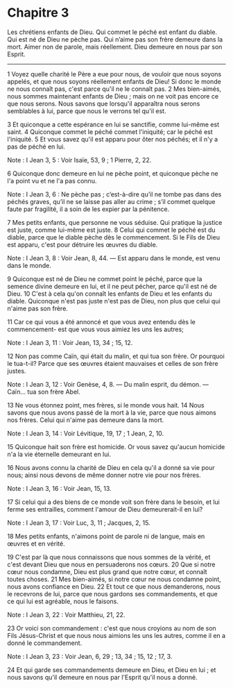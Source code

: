 # Chapitre 3

Les chrétiens enfants de Dieu.
Qui commet le péché est enfant du diable.
Qui est né de Dieu ne pèche pas.
Qui n’aime pas son frère demeure dans la mort.
Aimer non de parole, mais réellement.
Dieu demeure en nous par son Esprit.

***

1 Voyez quelle charité le Père a eue pour nous, de vouloir que nous soyons appelés, et que nous soyons réellement enfants de Dieu! Si donc le monde ne nous connaît pas, c'est parce qu'il ne le connaît pas. 2 Mes bien-aimés, nous sommes maintenant enfants de Dieu ; mais on ne voit pas encore ce que nous serons. Nous savons que lorsqu'il apparaîtra nous serons semblables à lui, parce que nous le verrons tel qu'il est.


3 Et quiconque a cette espérance en lui se sanctifie, comme lui-même est saint. 4 Quiconque commet le péché commet l'iniquité; car le péché est l'iniquité. 5 Et vous savez qu'il est apparu pour ôter nos péchés; et il n'y a pas de péché en lui.

<span class="bible-note">Note : </span> I Jean 3, 5 : Voir Isaïe, 53, 9 ; 1 Pierre, 2, 22.

6 Quiconque donc demeure en lui ne pèche point, et quiconque pèche ne l'a point vu et ne l'a pas connu.

<span class="bible-note">Note : </span> I Jean 3, 6 : Ne pèche pas ; c’est-à-dire qu’il ne tombe pas dans des péchés graves, qu’il ne se laisse pas aller au crime ; s’il commet quelque faute par fragilité, il a soin de les expier par la pénitence.


7 Mes petits enfants, que personne ne vous séduise. Qui pratique la justice est juste, comme lui-même est juste. 8 Celui qui commet le péché est du diable, parce que le diable pèche dès le commencement. Si le Fils de Dieu est apparu, c'est pour détruire les œuvres du diable.

<span class="bible-note">Note : </span> I Jean 3, 8 : Voir Jean, 8, 44. ― Est apparu dans le monde, est venu dans le monde.

9 Quiconque est né de Dieu ne commet point le péché, parce que la semence divine demeure en lui, et il ne peut pécher, parce qu'il est né de Dieu. 10 C'est à cela qu'on connaît les enfants de Dieu et les enfants du diable. Quiconque n'est pas juste n'est pas de Dieu, non plus que celui qui n'aime pas son frère.


11 Car ce qui vous a été annoncé et que vous avez entendu dès le commencement- est que vous vous aimiez les uns les autres;

<span class="bible-note">Note : </span> I Jean 3, 11 : Voir Jean, 13, 34 ; 15, 12.

12 Non pas comme Caïn, qui était du malin, et qui tua son frère. Or pourquoi le tua-t-il? Parce que ses œuvres étaient mauvaises et celles de son frère justes.

<span class="bible-note">Note : </span> I Jean 3, 12 : Voir Genèse, 4, 8. ― Du malin esprit, du démon. ― Caïn… tua son frère Abel.

13 Ne vous étonnez point, mes frères, si le monde vous hait. 14 Nous savons que nous avons passé de la mort à la vie, parce que nous aimons nos frères. Celui qui n'aime pas demeure dans la mort.

<span class="bible-note">Note : </span> I Jean 3, 14 : Voir Lévitique, 19, 17 ; 1 Jean, 2, 10.

15 Quiconque hait son frère est homicide. Or vous savez qu'aucun homicide n'a la vie éternelle demeurant en lui.


16 Nous avons connu la charité de Dieu en cela qu'il a donné sa vie pour nous; ainsi nous devons de même donner notre vie pour nos frères.

<span class="bible-note">Note : </span> I Jean 3, 16 : Voir Jean, 15, 13.

17 Si celui qui a des biens de ce monde voit son frère dans le besoin, et lui ferme ses entrailles, comment l'amour de Dieu demeurerait-il en lui?

<span class="bible-note">Note : </span> I Jean 3, 17 : Voir Luc, 3, 11 ; Jacques, 2, 15.

18 Mes petits enfants, n'aimons point de parole ni de langue, mais en œuvres et en vérité.


19 C'est par là que nous connaissons que nous sommes de la vérité, et c'est devant Dieu que nous en persuaderons nos cœurs. 20 Que si notre cœur nous condamne, Dieu est plus grand que notre cœur, et connaît toutes choses. 21 Mes bien-aimés, si notre cœur ne nous condamne point, nous avons confiance en Dieu. 22 Et tout ce que nous demanderons, nous le recevrons de lui, parce que nous gardons ses commandements, et que ce qui lui est agréable, nous le faisons.

<span class="bible-note">Note : </span> I Jean 3, 22 : Voir Matthieu, 21, 22.

23 Or voici son commandement : c'est que nous croyions au nom de son Fils Jésus-Christ et que nous nous aimions les uns les autres, comme il en a donné le commandement.

<span class="bible-note">Note : </span> I Jean 3, 23 : Voir Jean, 6, 29 ; 13, 34 ; 15, 12 ; 17, 3.

24 Et qui garde ses commandements demeure en Dieu, et Dieu en lui ; et nous savons qu'il demeure en nous par l'Esprit qu'il nous a donné.

